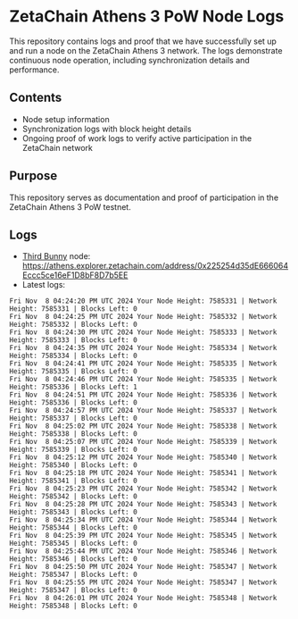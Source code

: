 # ZetaChain Athens 3 PoW Node Logs
This repository contains logs and proof that we have successfully set up and run a node on the ZetaChain Athens 3 network. The logs demonstrate continuous node operation, including synchronization details and performance.

## Contents
- Node setup information
- Synchronization logs with block height details
- Ongoing proof of work logs to verify active participation in the ZetaChain network

## Purpose
This repository serves as documentation and proof of participation in the ZetaChain Athens 3 PoW testnet.

## Logs

- [Third Bunny](https://thirdbunny.xyz/) node: https://athens.explorer.zetachain.com/address/0x225254d35dE666064Eccc5ce16eF1D8bF8D7b5EE
- Latest logs:
```
Fri Nov  8 04:24:20 PM UTC 2024 Your Node Height: 7585331 | Network Height: 7585331 | Blocks Left: 0
Fri Nov  8 04:24:25 PM UTC 2024 Your Node Height: 7585332 | Network Height: 7585332 | Blocks Left: 0
Fri Nov  8 04:24:30 PM UTC 2024 Your Node Height: 7585333 | Network Height: 7585333 | Blocks Left: 0
Fri Nov  8 04:24:35 PM UTC 2024 Your Node Height: 7585334 | Network Height: 7585334 | Blocks Left: 0
Fri Nov  8 04:24:41 PM UTC 2024 Your Node Height: 7585335 | Network Height: 7585335 | Blocks Left: 0
Fri Nov  8 04:24:46 PM UTC 2024 Your Node Height: 7585335 | Network Height: 7585336 | Blocks Left: 1
Fri Nov  8 04:24:51 PM UTC 2024 Your Node Height: 7585336 | Network Height: 7585336 | Blocks Left: 0
Fri Nov  8 04:24:57 PM UTC 2024 Your Node Height: 7585337 | Network Height: 7585337 | Blocks Left: 0
Fri Nov  8 04:25:02 PM UTC 2024 Your Node Height: 7585338 | Network Height: 7585338 | Blocks Left: 0
Fri Nov  8 04:25:07 PM UTC 2024 Your Node Height: 7585339 | Network Height: 7585339 | Blocks Left: 0
Fri Nov  8 04:25:12 PM UTC 2024 Your Node Height: 7585340 | Network Height: 7585340 | Blocks Left: 0
Fri Nov  8 04:25:18 PM UTC 2024 Your Node Height: 7585341 | Network Height: 7585341 | Blocks Left: 0
Fri Nov  8 04:25:23 PM UTC 2024 Your Node Height: 7585342 | Network Height: 7585342 | Blocks Left: 0
Fri Nov  8 04:25:28 PM UTC 2024 Your Node Height: 7585343 | Network Height: 7585343 | Blocks Left: 0
Fri Nov  8 04:25:34 PM UTC 2024 Your Node Height: 7585344 | Network Height: 7585344 | Blocks Left: 0
Fri Nov  8 04:25:39 PM UTC 2024 Your Node Height: 7585345 | Network Height: 7585345 | Blocks Left: 0
Fri Nov  8 04:25:44 PM UTC 2024 Your Node Height: 7585346 | Network Height: 7585346 | Blocks Left: 0
Fri Nov  8 04:25:50 PM UTC 2024 Your Node Height: 7585347 | Network Height: 7585347 | Blocks Left: 0
Fri Nov  8 04:25:55 PM UTC 2024 Your Node Height: 7585347 | Network Height: 7585347 | Blocks Left: 0
Fri Nov  8 04:26:01 PM UTC 2024 Your Node Height: 7585348 | Network Height: 7585348 | Blocks Left: 0
```

